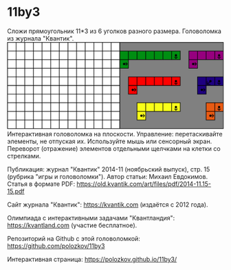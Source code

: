 # 11by3
Сложи прямоугольник 11*3 из 6 уголков разного размера. Головоломка из журнала "Квантик". 
![screen](https://github.com/polozkov/11by3/blob/main/screen.jpg)
Интерактивная головоломка на плоскости. Управление: перетаскивайте элементы, не отпуская их. 
Используйте мышь или сенсорный экран. Переворот (отражение) элементов отдельными щелчками на клетки со стрелками.

Публикация: журнал "Квантик" 2014-11 (ноябрьский выпуск), стр. 15 (рубрика "игры и головоломки"). Автор статьи: Михаил Евдокимов. Статья в формате PDF: 
https://old.kvantik.com/art/files/pdf/2014-11.15-15.pdf

Сайт журнала "Квантик": 
https://kvantik.com (издаётся с 2012 года). 

Олимпиада с интерактивными задачами "Квантландия": 
https://kvantland.com (участие бесплатное).


Репозиторий на Github с этой головоломкой:
https://github.com/polozkov/11by3

Интерактивная страница:
https://polozkov.github.io/11by3/
